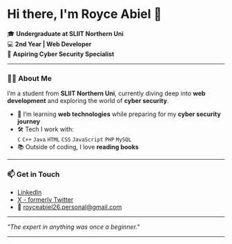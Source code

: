 # Hi there, I'm Royce Abiel 👋

🎓 **Undergraduate at SLIIT Northern Uni**  
💻 **2nd Year | Web Developer**  
🔐 **Aspiring Cyber Security Specialist**  

---

### 👨‍💻 About Me
I’m a student from **SLIIT Northern Uni**, currently diving deep into **web development** and exploring the world of **cyber security**.

- 🌱 I’m learning **web technologies** while preparing for my **cyber security journey**
- 🛠️ Tech I work with:  
  `C` `C++` `Java` `HTML` `CSS` `JavaScript` `PHP` `MySQL`
- 📚 Outside of coding, I love **reading books**

---

### 📫 Get in Touch
- [LinkedIn](https://www.linkedin.com/in/royce-abiel-a449102a7)
- [X - formerly Twitter](https://x.com/royce_abiel)
- 📧 royceabiel26.personal@gmail.com  

---

*"The expert in anything was once a beginner."*

---
